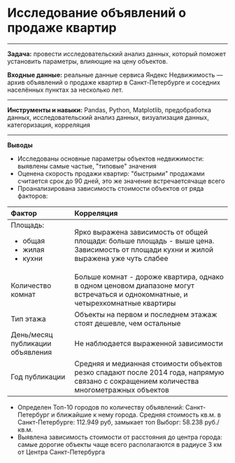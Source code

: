 # Исследование объявлений о продаже квартир
------

**Задача:** провести исследовательский анализ данных, который поможет установить параметры, влияющие на цену объектов. 

**Входные данные:** реальные данные сервиса Яндекс Недвижимость — архив объявлений о продаже квартир в Санкт-Петербурге и соседних населённых пунктах за несколько лет.

-----

**Инструменты и навыки:** Pandas, Python, Matplotlib, предобработка данных, исследовательский анализ данных, визуализация данных, категоризация, корреляция

-----

**Выводы**

* Исследованы основные параметры объектов недвижимости: выявлены самые частые, "типовые" значения
* Оценена скорость продажи квартир: "быстрыми" продажами считается срок до 90 дней, это же значение встречаетсячаще всего
* Проанализирована зависимость стоимости объектов от ряда факторов:
  
| Фактор  | Корреляция| 
|:------------- |:---------------|
|Площадь:<ul><li>общая</li><li>жилая</li><li>кухни|Ярко выражена зависимость от общей площади: больше площадь - выше цена. Зависимость от площади кухни и жилой выражена уже чуть слабее|
|Количество комнат|Больше комнат - дороже квартира, однако в одном ценовом диапазоне могут встречаться и однокомнатные, и четырехкомнатные квартиры|
|Тип этажа|Объекты на первом и последнем этажаж стоят дешевле, чем остальные|
|День/месяц публикации объявления|Не наблюдается выраженной зависимости|
|Год публикации|Средняя и медианная стоимости объектов резко спадают после 2014 года, напрямую связано с сокращением количества многометражных объектов|

* Определен Топ-10 городов по количеству объявлений: Санкт-Петербург и ближайшие к нему города. Средняя стоимость кв.м. в Санкт-Петербурге: 112.949 руб, замыкает топ Выборг: 58.238 руб./кв.м.
* Выявлена зависимость стоимости от расстояния до центра города: самые дорогие объекты чаще всего располагаются в радиусе 3 км от Центра Санкт-Петербурга
